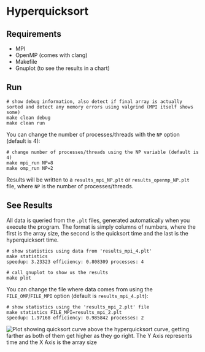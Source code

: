 # Hyperquicksort

## Requirements

* MPI
* OpenMP (comes with clang)
* Makefile
* Gnuplot (to see the results in a chart)

## Run

```
# show debug information, also detect if final array is actually sorted and detect any memory errors using valgrind (MPI itself shows some)
make clean debug
make clean run
```

You can change the number of processes/threads with the `NP` option (default is 4):

```
# change number of processes/threads using the NP variable (default is 4)
make mpi_run NP=8
make omp_run NP=2
```

Results will be written to a `results_mpi_NP.plt` or `results_openmp_NP.plt` file, where `NP` is the
number of processes/threads.

## See Results

All data is queried from the `.plt` files, generated automatically when you execute the
program. The format is simply columns of numbers, where the first is the array size,
the second is the quicksort time and the last is the hyperquicksort time.

```
# show statistics using data from 'results_mpi_4.plt'
make statistics
speedup: 3.23323 efficiency: 0.808309 processes: 4

# call gnuplot to show us the results
make plot
```

You can change the file where data comes from using the `FILE_OMP`/`FILE_MPI` option (default is `results_mpi_4.plt`):

```
# show statistics using the 'results_mpi_2.plt' file
make statistics FILE_MPI=results_mpi_2.plt
speedup: 1.97168 efficiency: 0.985842 processes: 2
```

![Plot showing quicksort curve above the hyperquicksort curve, getting farther as both of them get higher as they go right. \
The Y Axis represents time and the X Axis is the array size](./README_results_4.png)
